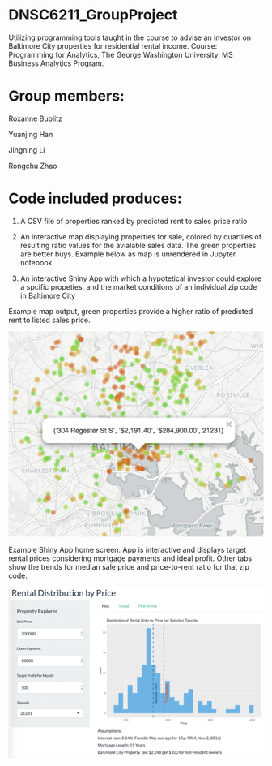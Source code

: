 # DNSC6211_GroupProject
Utilizing programming tools taught in the course to advise an investor on Baltimore City properties for residential rental income. Course: Programming for Analytics, The George Washington University, MS Business Analytics Program. 

# Group members:

Roxanne Bublitz

Yuanjing Han

Jingning Li

Rongchu Zhao


# Code included produces:

1. A CSV file of properties ranked by predicted rent to sales price ratio

2. An interactive map displaying properties for sale, colored by quartiles of resulting ratio values for the avialable sales data. The green properties are better buys. Example below as map is unrendered in Jupyter notebook.

3. An interactive Shiny App with which a hypotetical investor could explore a spcific propeties, and the market conditions of an individual zip code in Baltimore City 

Example map output, green properties provide a higher ratio of predicted rent to listed sales price.

   ![Rent to Sale Ratio Map](/images/ratiomap.png?)
   
Example Shiny App home screen. App is interactive and displays target rental prices considering mortgage payments and ideal profit. Other tabs show the trends for median sale price and price-to-rent ratio for that zip code. 

   ![Shiny App](/images/Shinyimg.png?)

